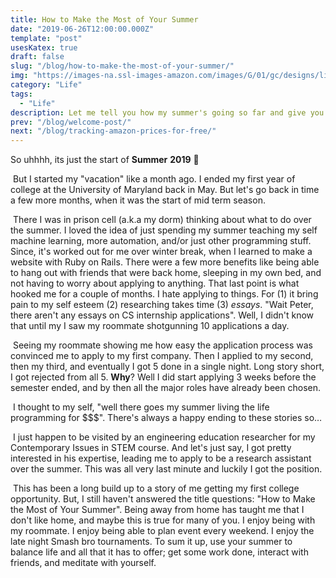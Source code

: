 ```yaml
---
title: How to Make the Most of Your Summer
date: "2019-06-26T12:00:00.000Z"
template: "post"
usesKatex: true
draft: false
slug: "/blog/how-to-make-the-most-of-your-summer/"
img: "https://images-na.ssl-images-amazon.com/images/G/01/gc/designs/livepreview/amazon_dkblue_noto_email_v2016_us-main._CB468775337_.png"
category: "Life"
tags:
  - "Life"
description: Let me tell you how my summer's going so far and give you some advice.
prev: "/blog/welcome-post/"
next: "/blog/tracking-amazon-prices-for-free/"
---
```

So uhhhh, its just the start of **Summer** **2019** 🤙

​	But I started my "vacation" like a month ago. I ended my first year of college at the University of Maryland back in May. But let's go back in time a few more months, when it was the start of mid term season. 

​	There I was in prison cell (a.k.a my dorm) thinking about what to do over the summer. I loved the idea of just spending my summer teaching my self machine learning, more automation, and/or just other programming stuff. Since, it's worked out for me over winter break, when I learned to make a website with Ruby on Rails. There were a few more benefits like being able to hang out with friends that were back home, sleeping in my own bed, and not having to worry about applying to anything. That last point is what hooked me for a couple of months. I hate applying to things. For (1) it bring pain to my self esteem (2) researching takes time (3) *essays*. "Wait Peter, there aren't any essays on CS internship applications". Well, I didn't know that until my I saw my roommate shotgunning 10 applications a day. 

​	Seeing my roommate showing me how easy the application process was convinced me to apply to my first company. Then I applied to my second, then my third, and eventually I got 5 done in a single night. Long story short, I got rejected from all 5. **Why**? Well I did start applying 3 weeks before the semester ended, and by then all the major roles have already been chosen. 

​	I thought to my self, "well there goes my summer living the life programming for $$$". There's always a happy ending to these stories so…

​	I just happen to be visited by an engineering education researcher for my Contemporary Issues in STEM course. And let's just say, I got pretty interested in his expertise, leading me to apply to be a research assistant over the summer. This was all very last minute and luckily I got the position. 

​	This has been a long build up to a story of me getting my first college opportunity. But, I still haven't answered the title questions: "How to Make the Most of Your Summer". Being away from home has taught me that I don't like home, and maybe this is true for many of you. I enjoy being with my roommate. I enjoy being able to plan event every weekend. I enjoy the late night Smash bro tournaments. To sum it up, use your summer to balance life and all that it has to offer; get some work done, interact with friends, and meditate with yourself. 